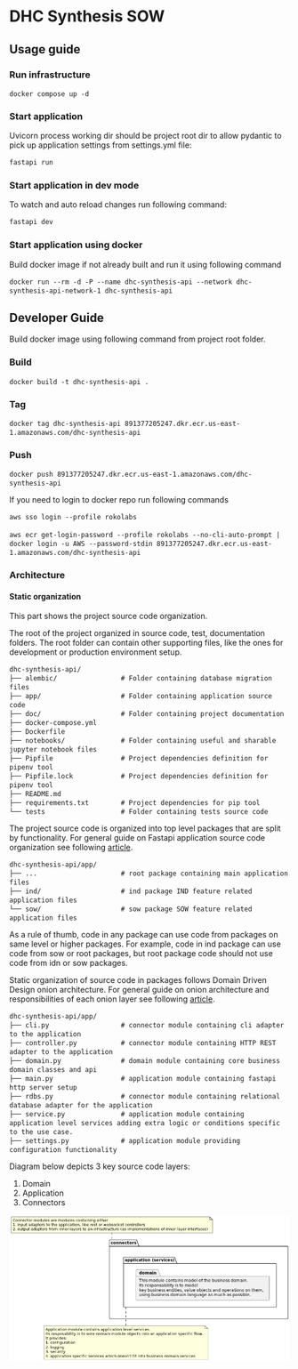 # DHC Synthesis SOW

## Usage guide

### Run infrastructure
```shell
docker compose up -d
```

### Start application
Uvicorn process working dir should be project root dir to allow pydantic to pick up application settings from settings.yml file:
```bash
fastapi run
```

### Start application in dev mode
To watch and auto reload changes run following command:
```bash
fastapi dev
```

### Start application using docker
Build docker image if not already built and run it using following command
```shell
docker run --rm -d -P --name dhc-synthesis-api --network dhc-synthesis-api-network-1 dhc-synthesis-api
```

## Developer Guide
Build docker image using following command from project root folder.
### Build
```shell
docker build -t dhc-synthesis-api .
```

### Tag
```shell
docker tag dhc-synthesis-api 891377205247.dkr.ecr.us-east-1.amazonaws.com/dhc-synthesis-api
```

### Push
```shell
docker push 891377205247.dkr.ecr.us-east-1.amazonaws.com/dhc-synthesis-api
```

If you need to login to docker repo run following commands
```shell
aws sso login --profile rokolabs

aws ecr get-login-password --profile rokolabs --no-cli-auto-prompt | docker login -u AWS --password-stdin 891377205247.dkr.ecr.us-east-1.amazonaws.com/dhc-synthesis-api
```

### Architecture

#### Static organization
This part shows the project source code organization.

The root of the project organized in source code, test, documentation folders.
The root folder can contain other supporting files, like the ones for development or production environment setup.
```shell
dhc-synthesis-api/
├── alembic/                # Folder containing database migration files
├── app/                    # Folder containing application source code
├── doc/                    # Folder containing project documentation
├── docker-compose.yml
├── Dockerfile
├── notebooks/              # Folder containing useful and sharable jupyter notebook files
├── Pipfile                 # Project dependencies definition for pipenv tool
├── Pipfile.lock            # Project dependencies definition for pipenv tool
├── README.md
├── requirements.txt        # Project dependencies for pip tool
└── tests                   # Folder containing tests source code
```

The project source code is organized into top level packages that are split by functionality.
For general guide on Fastapi application source code organization see following [article](https://medium.com/@amirm.lavasani/how-to-structure-your-fastapi-projects-0219a6600a8f).
```shell
dhc-synthesis-api/app/
├── ...                     # root package containing main application files
├── ind/                    # ind package IND feature related application files
└── sow/                    # sow package SOW feature related application files
```
As a rule of thumb, code in any package can use code from packages on same level or higher packages.
For example, code in ind package can use code from sow or root packages, but root package code should not use code from idn or sow packages.

Static organization of source code in packages follows Domain Driven Design onion architecture.
For general guide on onion architecture and responsibilities of each onion layer see following [article](https://blog.itsjavi.com/target-software-architectures-the-onion-architecture).
```shell
dhc-synthesis-api/app/
├── cli.py                  # connector module containing cli adapter to the application
├── controller.py           # connector module containing HTTP REST adapter to the application
├── domain.py               # domain module containing core business domain classes and api
├── main.py                 # application module containing fastapi http server setup
├── rdbs.py                 # connector module containing relational database adapter for the application
├── service.py              # application module containing application level services adding extra logic or conditions specific to the use case.
├── settings.py             # application module providing configuration functionality
```

Diagram below depicts 3 key source code layers:
1. Domain
2. Application
3. Connectors

![alt text](doc/diag-plantuml-md5-45e11336f4bef9755c450de6a964edff.png)
